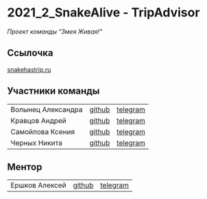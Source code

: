 # 2021_2_SnakeAlive - TripAdvisor

_Проект команды "Змея Живая!"_ 

Ссылочка
----

[snakehastrip.ru](https://snakehastrip.ru/)

Участники команды
-------
|   |  |  |
| ------------- | ------------- | ------------- |
|Волынец Александра|[github](https://github.com/theantialex "Anti Alex")|[telegram](https://t.me/TheAntiAlex "@TheAntiAlex")|
|Кравцов Андрей|[github](https://github.com/kravtandr "Andrew")|[telegram](https://t.me/Kravtandr "@Kravtandr")|
|Самойлова Ксения|[github](https://github.com/somebody-kseny "Kseny")|[telegram](https://t.me/somebody_kseny "@somebody_kseny")|
|Черных Никита|[github](https://github.com/znjuko "znjuko")|[telegram](https://t.me/znjuko "@znjuko")|

Ментор
-------
|   |  |  |
| ------------- | ------------- | ------------- |
|Ершков Алексей|[github](https://github.com/alexey-ershkov "Alexey Ershkov")|[telegram](https://t.me/alexey_ershkov "@alexey_ershkov")|
